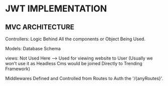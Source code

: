 # JWT IMPLEMENTATION

## MVC ARCHITECTURE

Controllers: Logic Behind All the components or Object Being Used.

Models: Database Schema 

views: Not Used Here --> Used for viewing website to User (Usually we won't use it as Headless Cms would be joined Directly to Trending Framework)

Middlewares Defined and Controlled from Routes to Auth the '/{anyRoutes}'.

